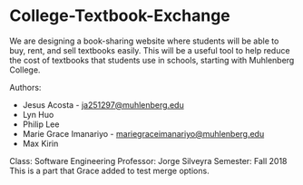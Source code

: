 # College-Textbook-Exchange
We are designing a book-sharing website where students will be able to buy, rent, and sell textbooks easily. This will be a useful tool to help reduce the cost of textbooks that students use in schools, starting with Muhlenberg College. 


Authors: 
- Jesus Acosta - ja251297@muhlenberg.edu
- Lyn Huo
- Philip Lee
- Marie Grace Imanariyo - mariegraceimanariyo@muhlenberg.edu
- Max Kirin

Class: Software Engineering
Professor: Jorge Silveyra
Semester: Fall 2018
This is a part that Grace added to test merge options.

